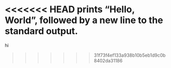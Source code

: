 <<<<<<< HEAD
prints “Hello, World”, followed by a new line to the standard output.
=======
hi
>>>>>>> 31f73f4ef133a938b10b5eb1d9c0b8402da31186
